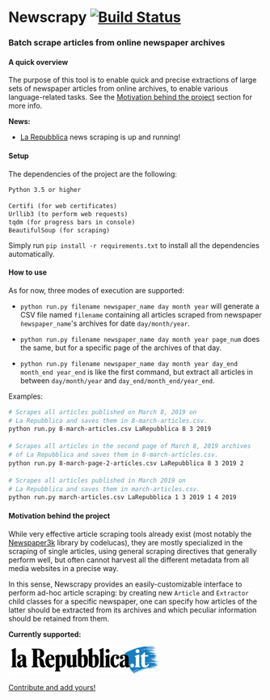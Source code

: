 # Newscrapy [![Build Status](https://travis-ci.org/gsarti/newscrapy.svg?branch=master)](https://travis-ci.org/gsarti/newscrapy)

### Batch scrape articles from online newspaper archives

#### A quick overview

The purpose of this tool is to enable quick and precise extractions of large sets of newspaper articles from online archives, to enable various language-related tasks. See the [Motivation behind the project](#motivation-behind-the-project) section for more info.

**News:**

* [La Repubblica](repubblica.it) news scraping is up and running!

#### Setup

The dependencies of the project are the following:

```
Python 3.5 or higher

Certifi (for web certificates)
Urllib3 (to perform web requests)
tqdm (for progress bars in console)
BeautifulSoup (for scraping)
```

Simply run `pip install -r requirements.txt` to install all the dependencies automatically.

#### How to use

As for now, three modes of execution are supported:

* `python run.py filename newspaper_name day month year` will generate a CSV file named `filename` containing all articles scraped from newspaper `ǹewspaper_name`'s archives for date `day/month/year`.

* `python run.py filename newspaper_name day month year page_num` does the same, but for a specific page of the archives of that day.

* `python run.py filename newspaper_name day month year day_end month_end year_end` is like the first command, but extract all articles in between `day/month/year` and `day_end/month_end/year_end`.

Examples:

```bash
# Scrapes all articles published on March 8, 2019 on
# La Repubblica and saves them in 8-march-articles.csv.
python run.py 8-march-articles.csv LaRepubblica 8 3 2019

# Scrapes all articles in the second page of March 8, 2019 archives
# of La Repubblica and saves them in 8-march-articles.csv.
python run.py 8-march-page-2-articles.csv LaRepubblica 8 3 2019 2

# Scrapes all articles published in March 2019 on
# La Repubblica and saves them in march-articles.csv.
python run.py march-articles.csv LaRepubblica 1 3 2019 1 4 2019
```

#### Motivation behind the project

While very effective article scraping tools already exist (most notably the [Newspaper3k](https://github.com/codelucas/newspaper) library by codelucas), they are mostly specialized in the scraping of single articles, using general scraping directives that generally perform well, but often cannot harvest all the different metadata from all media websites in a precise way.

In this sense, Newscrapy provides an easily-customizable interface to perform ad-hoc article scraping: by creating new `Article` and `Extractor` child classes for a specific newspaper, one can specify how articles of the latter should be extracted from its archives and which peculiar information should be retained from them.

**Currently supported:**

<img src="images/larepubblicait.png" style="width:300px"/>

[Contribute and add yours!](https://github.com/gsarti/newscrapy/pulls)